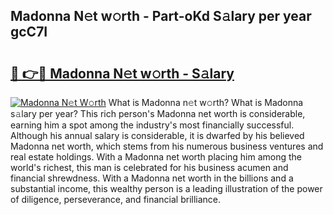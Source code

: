 ## Madonna N𝚎t w𝚘rth - Part-oKd S𝚊lary per year gcC7I

# <h2><a href="http://gc37zw1.nevu.top/?p=Madonna">🔗 👉🔴 Madonna N𝚎t w𝚘rth - S𝚊lary</a></h2>

[![Madonna N𝚎t W𝚘rth](https://i.imgur.com/Oavwk0R.jpeg)](http://gc37zw1.nevu.top/?p=Madonna)
What is Madonna n𝚎t w𝚘rth? What is Madonna s𝚊lary per year?
This rich person's Madonna net worth is considerable, earning him a spot among the industry's most financially successful. Although his annual salary is considerable, it is dwarfed by his believed Madonna net worth, which stems from his numerous business ventures and real estate holdings. With a Madonna net worth placing him among the world's richest, this man is celebrated for his business acumen and financial shrewdness. With a Madonna net worth in the billions and a substantial income, this wealthy person is a leading illustration of the power of diligence, perseverance, and financial brilliance.

